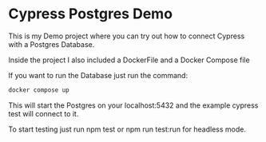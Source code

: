 # Cypress Postgres Demo

This is my Demo project where you can try out how to connect Cypress with a Postgres Database.

Inside the project I also included a DockerFile and a Docker Compose file

If you want to run the Database just run the command:

```bash
docker compose up
```

This will start the Postgres on your localhost:5432 and the example cypress test will connect to it.

To start testing just run npm test or npm run test:run for headless mode.


